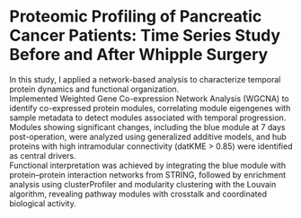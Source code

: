 # Proteomic Profiling of Pancreatic Cancer Patients: Time Series Study Before and After Whipple Surgery  
In this study, I applied a network-based analysis to characterize temporal protein dynamics and functional organization.    
Implemented Weighted Gene Co-expression Network Analysis (WGCNA) to identify co-expressed protein modules, correlating module eigengenes with sample metadata to detect modules associated with temporal progression.  
Modules showing significant changes, including the blue module at 7 days post-operation, were analyzed using generalized additive models, and hub proteins with high intramodular connectivity (datKME > 0.85) were identified as central drivers.  
Functional interpretation was achieved by integrating the blue module with protein–protein interaction networks from STRING, followed by enrichment analysis using clusterProfiler and modularity clustering with the Louvain algorithm, revealing pathway modules with crosstalk and coordinated biological activity.  
